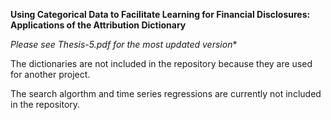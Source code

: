 





**Using Categorical Data to Facilitate Learning for Financial Disclosures: Applications of the Attribution Dictionary**

*Please see Thesis-5.pdf for the most updated version**

The dictionaries are not included in the repository because they are used for another project. 

The search algorthm and time series regressions are currently not included in the repository. 

